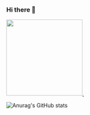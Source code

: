 ### Hi there 👋
<a href="https://github.com/jeongwwon/github-readme-stats">
  <img src="https://github-readme-stats.vercel.app/api/top-langs/?username=jeongwwon&layout=compact" height="200px">
</a>
&nbsp;&nbsp;  

![Anurag's GitHub stats](https://github-readme-stats.vercel.app/api?username=jeongwwon&show_icons=true&theme=radical)



<!--
**jeongwwon/jeongwwon** is a ✨ _special_ ✨ repository because its `README.md` (this file) appears on your GitHub profile.

Here are some ideas to get you started:

- 🔭 I’m currently working on ...
- 🌱 I’m currently learning ...
- 👯 I’m looking to collaborate on ...
- 🤔 I’m looking for help with ...
- 💬 Ask me about ...
- 📫 How to reach me: ...
- 😄 Pronouns: ...
- ⚡ Fun fact: ...
-->

